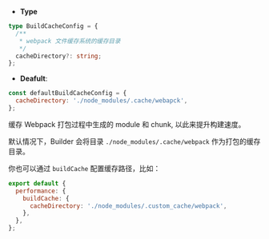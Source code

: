 - **Type**

```ts
type BuildCacheConfig = {
  /**
   * webpack 文件缓存系统的缓存目录
   */
  cacheDirectory?: string;
};
```

- **Deafult**:

```js
const defaultBuildCacheConfig = {
  cacheDirectory: './node_modules/.cache/webapck',
};
```

缓存 Webpack 打包过程中生成的 module 和 chunk, 以此来提升构建速度。

默认情况下，Builder 会将目录 `./node_modules/.cache/webpack` 作为打包的缓存目录。

你也可以通过 `buildCache` 配置缓存路径，比如：

```js
export default {
  performance: {
    buildCache: {
      cacheDirectory: './node_modules/.custom_cache/webpack',
    },
  },
};
```
